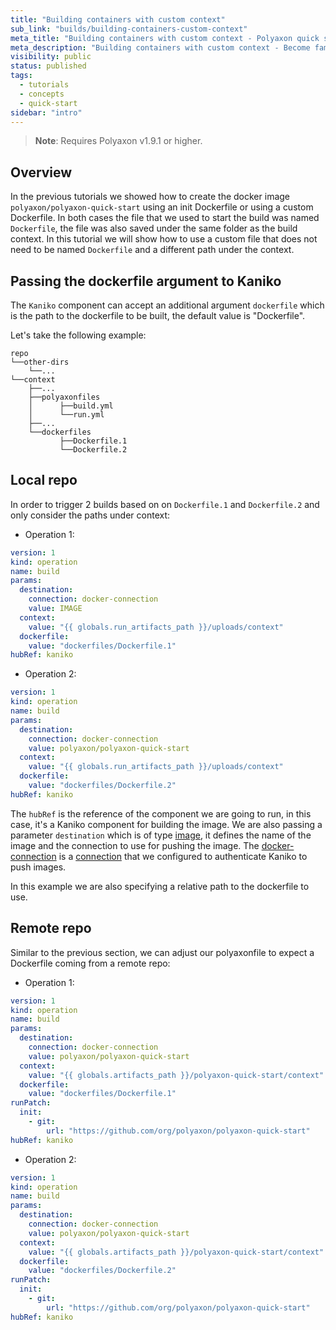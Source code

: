```yaml
---
title: "Building containers with custom context"
sub_link: "builds/building-containers-custom-context"
meta_title: "Building containers with custom context - Polyaxon quick start tutorial - Core Concepts"
meta_description: "Building containers with custom context - Become familiar with the ecosystem of Polyaxon tools with a top-level overview and useful links to get you started."
visibility: public
status: published
tags:
  - tutorials
  - concepts
  - quick-start
sidebar: "intro"
---
```


> **Note**: Requires Polyaxon v1.9.1 or higher.

## Overview

In the previous tutorials we showed how to create the docker image `polyaxon/polyaxon-quick-start` using an init Dockerfile or using a custom Dockerfile.
In both cases the file that we used to start the build was named `Dockerfile`, the file was also saved under the same folder as the build context.
In this tutorial we will show how to use a custom file that does not need to be named `Dockerfile` and a different path under the context.

## Passing the dockerfile argument to Kaniko

The `Kaniko` component can accept an additional argument `dockerfile` which is the path to the dockerfile to be built, the default value is "Dockerfile".

Let's take the following example:

```
repo
└──other-dirs
    └──...
└──context 
    ├──...
    ├──polyaxonfiles
    │      ├──build.yml
    │      └──run.yml
    ├──...
    └──dockerfiles
           ├──Dockerfile.1
           └──Dockerfile.2
```

## Local repo 

In order to trigger 2 builds based on on `Dockerfile.1` and `Dockerfile.2` and only consider the paths under context:

 * Operation 1:

```yaml
version: 1
kind: operation
name: build
params:
  destination:
    connection: docker-connection
    value: IMAGE
  context:
    value: "{{ globals.run_artifacts_path }}/uploads/context"
  dockerfile:
    value: "dockerfiles/Dockerfile.1"
hubRef: kaniko
```

 * Operation 2:

```yaml
version: 1
kind: operation
name: build
params:
  destination:
    connection: docker-connection
    value: polyaxon/polyaxon-quick-start
  context:
    value: "{{ globals.run_artifacts_path }}/uploads/context"
  dockerfile:
    value: "dockerfiles/Dockerfile.2"
hubRef: kaniko
```

The `hubRef` is the reference of the component we are going to run, in this case, it's a Kaniko component for building the image. 
We are also passing a parameter `destination` which is of type [image](/docs/core/specification/types/),
it defines the name of the image and the connection to use for pushing the image.
The [docker-connection](/docs/setup/connections/registry/) is a [connection](/docs/setup/connections/)
that we configured to authenticate Kaniko to push images.

In this example we are also specifying a relative path to the dockerfile to use. 

## Remote repo

Similar to the previous section, we can adjust our polyaxonfile to expect a Dockerfile coming from a remote repo:

 * Operation 1:

```yaml
version: 1
kind: operation
name: build
params:
  destination:
    connection: docker-connection
    value: polyaxon/polyaxon-quick-start
  context:
    value: "{{ globals.artifacts_path }}/polyaxon-quick-start/context"
  dockerfile:
    value: "dockerfiles/Dockerfile.1"
runPatch:
  init:
    - git:
        url: "https://github.com/org/polyaxon/polyaxon-quick-start"
hubRef: kaniko
```

 * Operation 2:

```yaml
version: 1
kind: operation
name: build
params:
  destination:
    connection: docker-connection
    value: polyaxon/polyaxon-quick-start
  context:
    value: "{{ globals.artifacts_path }}/polyaxon-quick-start/context"
  dockerfile:
    value: "dockerfiles/Dockerfile.2"
runPatch:
  init:
    - git:
        url: "https://github.com/org/polyaxon/polyaxon-quick-start"
hubRef: kaniko
```
